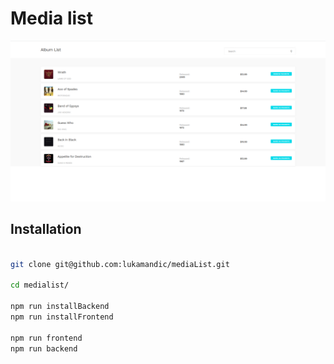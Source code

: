 # Media list

![Screenshot](mediaList.png)

## Installation

```bash

git clone git@github.com:lukamandic/mediaList.git

cd medialist/

npm run installBackend
npm run installFrontend

npm run frontend
npm run backend

```